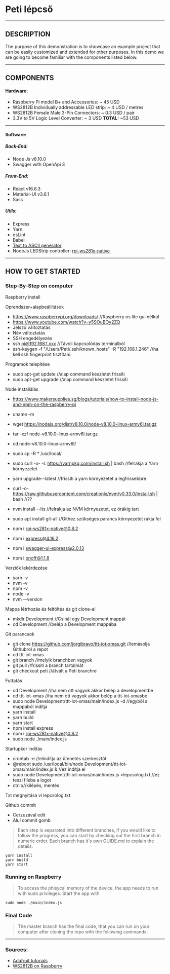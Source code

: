 # Peti lépcső
---

## DESCRIPTION
The purpose of this demonstration is to showcase an example project that can be easily customized and extended for other purposes. In this demo we are going to become familiar with the components listed below.

---
## COMPONENTS
#### Hardware:
- Raspberry Pi model B+ and Accessories: ~ 45 USD
- WS2812B Individually addressable LED strip: ~ 4 USD / metres
- WS2812B Female Male 3-Pin Connectors: ~ 0.3 USD / pair
- 3.3V to 5V Logic Level Converter: ~ 3 USD
**TOTAL:** ~53 USD

---

#### Software:
##### Back-End:
- Node Js v8.10.0
- Swagger with OpenApi 3

##### Front-End:
- React v16.6.3
- Material-UI v3.6.1
- Sass

##### Utils:
- Express
- Yarn
- esLint
- Babel
- [Text to ASCII generator](http://patorjk.com/software/taag/#p=display&f=Small&t=myComment)
- NodeJs LEDStrip controller: [rpi-ws281x-native](https://www.npmjs.com/package/rpi-ws281x-native)

---

## HOW TO GET STARTED
### Step-By-Step on computer

Raspberry install

Oprendszer+alapbeállítások
- https://www.raspberrypi.org/downloads/	//Raspberry os lite gui nélkül 
- https://www.youtube.com/watch?v=y5SOuBOy2ZQ
- Jelszó változtatás
- Név változtatás
- SSH engedélyezés
- ssh pi@192.168.1.xxx 	//Távoli kapcsolódás terminálból
- ssh-keygen -f "/Users/Peti/.ssh/known_hosts" -R "192.168.1.246" //ha kell ssh fingerprint tisztítani.

Programok telepítése
- sudo apt-get update	 //alap command készletet frissíti
- sudo apt-get upgrade //alap command készletet frissíti

Node installálás
- https://www.makersupplies.sg/blogs/tutorials/how-to-install-node-js-and-npm-on-the-raspberry-pi
- uname -m
- wget https://nodejs.org/dist/v8.10.0/node-v8.10.0-linux-armv6l.tar.gz
- tar -xzf node-v8.10.0-linux-armv6l.tar.gz
- cd node-v8.10.0-linux-armv6l/
- sudo cp -R * /usr/local/

- sudo curl -o- -L https://yarnpkg.com/install.sh | bash 		//felrakja a Yarn környezetet
- yarn upgrade--latest 	//frissíti a yarn környezetet a legfrissebbre
- curl -o- https://raw.githubusercontent.com/creationix/nvm/v0.33.0/install.sh | bash //??
- nvm install --lts 	//felrakja az NVM környezetet, ez órákig tart
- sudo apt install git-all  //Githez szükséges parancs környezetet rakja fel
- npm i rpi-ws281x-native@0.8.2
- npm i express@4.16.2
- npm i swagger-ui-express@2.0.13
- npm i onoff@1.1.8

Verziók lekérdezése
- yarn -v  
- nvm -v
- npm -v
- node -v
- nvm --version 

Mappa létrhozás és feltöltés és git clone-al
- mkdir Development		//Csinál egy Development mappát
- cd Development	//belép a Development mappába

Git parancsok
- git clone https://github.com/jorgibravo/ttt-iot-xmas.git	//lemásolja Githubrol a repot
- cd ttt-iot-xmas
- git branch	//melyik branchben vagyok
- git pull	//frissiti a branch tartalmát
- git checkout peti	//átvált a Peti branchre

Futtatás
- cd Development	//ha nem ott vagyok akkor belép a developmentbe
- cd ttt-iot-xmas	//ha nem ott vagyok akkor belép a ttt-iot-xmasbe
- sudo node Development/ttt-iot-xmas/main/index.js -d //egyből a mappából indítja
- yarn install
- yarn build
- yarn start
- npm install express
- npm i rpi-ws281x-native@0.8.2
- sudo node ./main/index.js

Startupkor indítás
- crontab -e //elindítja az ütenetés szerkesztőt
- @reboot sudo /usr/local/bin/node Development/ttt-iot-xmas/main/index.js & //ez indítja el
- sudo node Development/ttt-iot-xmas/main/index.js >lepcsolog.txt //ez teszi fileba a logot
- ctrl x//kilépés, mentés

Txt megnyitása
vi lepcsolog.txt

Github commit
- Cerzuzával edit
- Alul commit gomb


> Each step is separated into different branches, if you would like to follow the progress, you can start by checking out the first branch in numeric order. Each branch has it's own GUIDE.md to explain the details.
```
yarn install
yarn build
yarn start
```

### Running on Raspberry
> To access the phisycal memory of the device, the app needs to run with sudo privileges. Start the app with
```
sudo node ./main/index.js
```

### Final Code
> The master branch has the final code, that you can run on your computer after cloning the repo with the following commands:


---


### Sources:
- [Adafruit tutorials](https://learn.adafruit.com/adafruit-neopixel-uberguide?view=all)
- [WS2812B on Raspberry](https://blog.hypriot.com/post/drive-neopixels-in-docker/)

